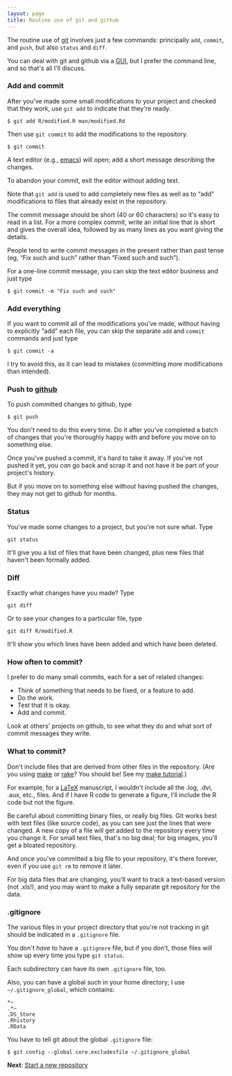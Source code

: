 ```yaml
---
layout: page
title: Routine use of git and github
---
```


The routine use of [git](http://git-scm.com) involves just a few commands:
principally `add`, `commit`, and `push`, but also `status` and
`diff`. 

You can deal with git and github via a [GUI](http://mac.github.com/),
but I prefer the command line, and so that's all I'll discuss.

### Add and commit

After you've made some small modifications to your project and
checked that they work, use `git add` to indicate that they're ready.
  
    $ git add R/modified.R man/modified.Rd

Then use `git commit` to add the modifications to the repository.

    $ git commit

A text editor (e.g., [emacs](http://www.gnu.org/software/emacs)) will
open; add a short message describing the changes.

To abandon your commit, exit the editor without adding text.

Note that `git add` is used to add completely new files as well as to
&ldquo;add&rdquo; modifications to files that already exist in the
repository.  

The commit message should be short (40 or 60 characters) so it's easy
to read in a list.  For a more complex commit, write an initial line
that is short and gives the overall idea, followed by as many lines as
you want giving the details.

People tend to write commit messages in the present rather than past tense
(eg, &ldquo;Fix such and such&rdquo; rather than &ldquo;Fixed such and
such&rdquo;).

For a one-line commit message, you can skip the text editor business
and just type

    $ git commit -m "Fix such and such"

### Add everything

If you want to commit all of the modifications you've made, without
having to explicitly &ldquo;add&rdquo; each file, you can skip the
separate `add` and `commit` commands and just type

    $ git commit -a

I try to avoid this, as it can lead to mistakes (committing more
modifications than intended).

### Push to [github](http://github.com)

To push committed changes to github, type

    $ git push

You don't need to do this every time. Do it after you've completed a batch
of changes that you're thoroughly happy with and before you move on to
something else.

Once you've pushed a commit, it's hard to take it away.  If you've
not pushed it yet, you _can_ go back and scrap it and not have it be part
of your project's history.

But if you move on to something else without having pushed the
changes, they may not get to github for months.


### Status

You've made some changes to a project, but you're not sure what.  Type

    git status
    
It'll give you a list of files that have been changed, plus new
files that haven't been formally added.


### Diff

Exactly what changes have you made?  Type

    git diff
    
Or to see your changes to a particular file, type

    git diff R/modified.R

It'll show you which lines have been added and which have been
deleted.


### How often to commit?

I prefer to do many small commits, each for a set of related changes:

- Think of something that needs to be fixed, or a feature to add.
- Do the work.
- Test that it is okay.
- Add and commit.

Look at others' projects on github, to see what they do and what sort
of commit messages they write.

### What to commit?

Don't include files that are derived from other files in the repository.  (Are you using
[make](http://www.gnu.org/software/make/) or
[rake](http://rake.rubyforge.org/)?  You should be!  See my
[make tutorial](http://kbroman.org/minimal_make).)

For example, for a [LaTeX](http://www.latex-project.org/) manuscript,
I wouldn't include all the .log, .dvi, .aux, etc., files.  And if I
have R code to generate a figure, I'll include the R code but not the
figure.

Be careful about committing binary files, or really big files.  Git
works best with text files (like source code), as you can see
just the lines that were changed.  A new copy of a file will get added to
the repository every time you change it. For small text files, that's
no big deal; for big images, you'll get a bloated repository.

And once you've committed a big file to your repository, it's there
forever, even if you use `git rm` to remove it later.

For big data files that are changing, you'll want to track a
text-based version (not .xls!), and you may want to make a
fully separate git repository for the data.

### .gitignore

The various files in your project directory that you're not tracking
in git should be indicated in a `.gitignore` file.

You don't _have_ to have a `.gitignore` file, but if you don't, those
files will show up every time you type `git status`.

Each subdirectory can have its own `.gitignore` file, too.  

Also, you can have a global such in your home directory; I use
`~/.gitignore_global`, which contains:

    *~
    .*~
    .DS_Store
    .Rhistory
    .RData

You have to tell git about the global `.gitignore` file:

    $ git config --global core.excludesfile ~/.gitignore_global

**Next**: [Start a new repository](init.html)
